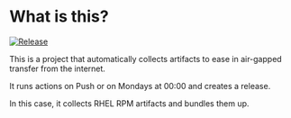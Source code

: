 # What is this?
[![Release](https://github.com/amentumservices/Collector-RHEL-RPM/actions/workflows/collect.yml/badge.svg?branch=main)](https://github.com/amentumservices/Collector-RHEL-RPM/actions/workflows/collect.yml)

This is a project that automatically collects artifacts to ease in air-gapped transfer from the internet.

It runs actions on Push or on Mondays at 00:00 and creates a release.

In this case, it collects RHEL RPM artifacts and bundles them up.
